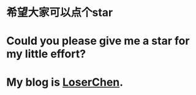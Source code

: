 # 希望大家可以点个star
# Could you please give me a star for my little effort?
# My blog is [LoserChen](https://blog.csdn.net/qq_35564813?ref=toolbar).
